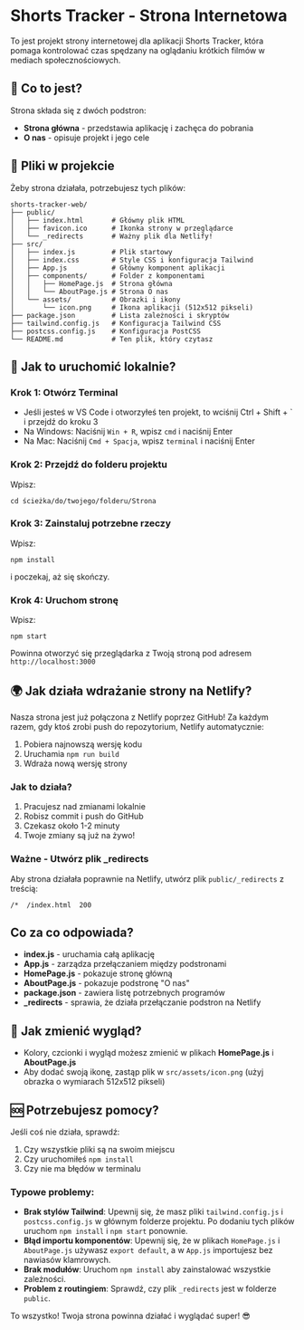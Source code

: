 # Shorts Tracker - Strona Internetowa

To jest projekt strony internetowej dla aplikacji Shorts Tracker, która pomaga kontrolować czas spędzany na oglądaniu krótkich filmów w mediach społecznościowych.

## 📱 Co to jest?

Strona składa się z dwóch podstron:
- **Strona główna** - przedstawia aplikację i zachęca do pobrania
- **O nas** - opisuje projekt i jego cele

## 📂 Pliki w projekcie

Żeby strona działała, potrzebujesz tych plików:

```
shorts-tracker-web/
├── public/
│   ├── index.html       # Główny plik HTML
│   ├── favicon.ico      # Ikonka strony w przeglądarce
│   └── _redirects       # Ważny plik dla Netlify!
├── src/
│   ├── index.js         # Plik startowy
│   ├── index.css        # Style CSS i konfiguracja Tailwind
│   ├── App.js           # Główny komponent aplikacji
│   ├── components/      # Folder z komponentami
│   │   ├── HomePage.js  # Strona główna
│   │   └── AboutPage.js # Strona O nas
│   └── assets/          # Obrazki i ikony
│       └── icon.png     # Ikona aplikacji (512x512 pikseli)
├── package.json         # Lista zależności i skryptów
├── tailwind.config.js   # Konfiguracja Tailwind CSS
├── postcss.config.js    # Konfiguracja PostCSS
└── README.md            # Ten plik, który czytasz
```

## 🚀 Jak to uruchomić lokalnie?

### Krok 1: Otwórz Terminal

- Jeśli jesteś w VS Code i otworzyłeś ten projekt, to wciśnij Ctrl + Shift + ` i przejdź do kroku 3
- Na Windows: Naciśnij `Win + R`, wpisz `cmd` i naciśnij Enter
- Na Mac: Naciśnij `Cmd + Spacja`, wpisz `terminal` i naciśnij Enter

### Krok 2: Przejdź do folderu projektu

Wpisz:
```
cd ścieżka/do/twojego/folderu/Strona
```

### Krok 3: Zainstaluj potrzebne rzeczy

Wpisz:
```
npm install
```
i poczekaj, aż się skończy.

### Krok 4: Uruchom stronę

Wpisz:
```
npm start
```

Powinna otworzyć się przeglądarka z Twoją stroną pod adresem `http://localhost:3000`

## 🌍 Jak działa wdrażanie strony na Netlify?

Nasza strona jest już połączona z Netlify poprzez GitHub! Za każdym razem, gdy ktoś zrobi push do repozytorium, Netlify automatycznie:

1. Pobiera najnowszą wersję kodu
2. Uruchamia `npm run build`
3. Wdraża nową wersję strony

### Jak to działa?

1. Pracujesz nad zmianami lokalnie
2. Robisz commit i push do GitHub
3. Czekasz około 1-2 minuty
4. Twoje zmiany są już na żywo!

### Ważne - Utwórz plik _redirects

Aby strona działała poprawnie na Netlify, utwórz plik `public/_redirects` z treścią:
```
/*  /index.html  200
```

## Co za co odpowiada?

- **index.js** - uruchamia całą aplikację
- **App.js** - zarządza przełączaniem między podstronami
- **HomePage.js** - pokazuje stronę główną
- **AboutPage.js** - pokazuje podstronę "O nas"
- **package.json** - zawiera listę potrzebnych programów
- **_redirects** - sprawia, że działa przełączanie podstron na Netlify

## 🎨 Jak zmienić wygląd?

- Kolory, czcionki i wygląd możesz zmienić w plikach **HomePage.js** i **AboutPage.js**
- Aby dodać swoją ikonę, zastąp plik w `src/assets/icon.png` (użyj obrazka o wymiarach 512x512 pikseli)

## 🆘 Potrzebujesz pomocy?

Jeśli coś nie działa, sprawdź:
1. Czy wszystkie pliki są na swoim miejscu
2. Czy uruchomiłeś `npm install`
3. Czy nie ma błędów w terminalu

### Typowe problemy:

- **Brak stylów Tailwind**: Upewnij się, że masz pliki `tailwind.config.js` i `postcss.config.js` w głównym folderze projektu. Po dodaniu tych plików uruchom `npm install` i `npm start` ponownie.
- **Błąd importu komponentów**: Upewnij się, że w plikach `HomePage.js` i `AboutPage.js` używasz `export default`, a w `App.js` importujesz bez nawiasów klamrowych.
- **Brak modułów**: Uruchom `npm install` aby zainstalować wszystkie zależności.
- **Problem z routingiem**: Sprawdź, czy plik `_redirects` jest w folderze `public`.

To wszystko! Twoja strona powinna działać i wyglądać super! 😎